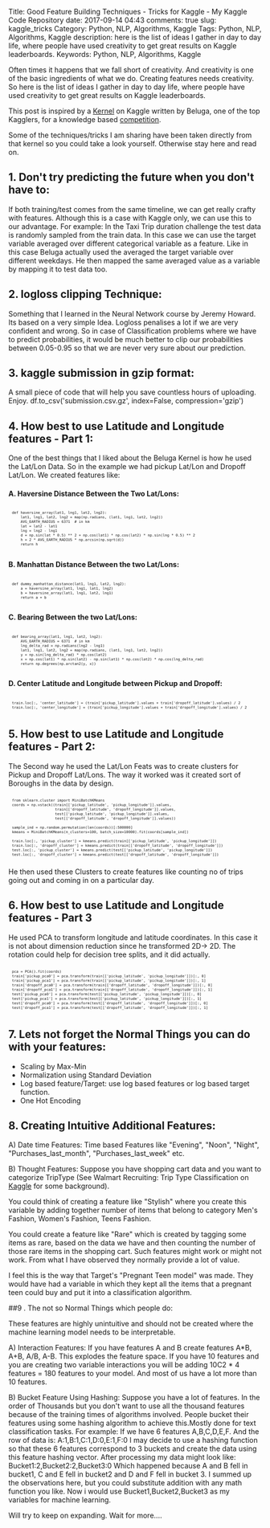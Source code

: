 Title: Good Feature Building Techniques - Tricks for Kaggle -  My Kaggle Code Repository
date:  2017-09-14 04:43
comments: true
slug: kaggle_tricks
Category: Python, NLP, Algorithms, Kaggle
Tags: Python, NLP, Algorithms, Kaggle
description: here is the list of ideas I gather in day to day life, where people have used creativity to get great results on Kaggle leaderboards.
Keywords: Python, NLP, Algorithms, Kaggle

Often times it happens that we fall short of creativity. And creativity is one of the basic ingredients of what we do. Creating features needs creativity. So here is the list of ideas I gather in day to day life, where people have used creativity to get great results on Kaggle leaderboards.

This post is inspired by a [Kernel](https://www.kaggle.com/gaborfodor/from-eda-to-the-top-lb-0-368) on Kaggle written by Beluga, one of the top Kagglers, for a knowledge based [competition](https://www.kaggle.com/c/nyc-taxi-trip-duration).

Some of the techniques/tricks I am sharing have been taken directly from that kernel so you could take a look yourself.
Otherwise stay here and read on.

## 1. Don't try predicting the future when you don't have to:

If both training/test comes from the same timeline, we can get really crafty with features. Although this is a case with Kaggle only, we can use this to our advantage. For example: In the Taxi Trip duration challenge the test data is randomly sampled from the train data. In this case we can use the target variable averaged over different categorical variable as a feature. Like in this case Beluga actually used the averaged the target variable over different weekdays. He then mapped the same averaged value as a variable by mapping it to test data too.

## 2. logloss clipping Technique:

Something that I learned in the Neural Network course by Jeremy Howard. Its based on a very simple Idea. Logloss penalises a lot if we are very confident and wrong. So in case of Classification problems where we have to predict probabilities, it would be much better to clip our probabilities between 0.05-0.95 so that we are never very sure about our prediction.

## 3. kaggle submission in gzip format:

A small piece of code that will help you save countless hours of uploading. Enjoy.
df.to_csv('submission.csv.gz', index=False, compression='gzip')

## 4. How best to use Latitude and Longitude features - Part 1:

One of the best things that I liked about the Beluga Kernel is how he used the Lat/Lon Data. So in the example we had pickup Lat/Lon and Dropoff Lat/Lon. We created features like:

#### A. Haversine Distance Between the Two Lat/Lons:

<pre style="font-size:60%; padding:7px; margin:0em;">
<code class="python">def haversine_array(lat1, lng1, lat2, lng2):
    lat1, lng1, lat2, lng2 = map(np.radians, (lat1, lng1, lat2, lng2))
    AVG_EARTH_RADIUS = 6371  # in km
    lat = lat2 - lat1
    lng = lng2 - lng1
    d = np.sin(lat * 0.5) ** 2 + np.cos(lat1) * np.cos(lat2) * np.sin(lng * 0.5) ** 2
    h = 2 * AVG_EARTH_RADIUS * np.arcsin(np.sqrt(d))
    return h
</code></pre>

#### B. Manhattan Distance Between the two Lat/Lons:

<pre style="font-size:60%; padding:7px; margin:0em;">
<code class="python">def dummy_manhattan_distance(lat1, lng1, lat2, lng2):
    a = haversine_array(lat1, lng1, lat1, lng2)
    b = haversine_array(lat1, lng1, lat2, lng1)
    return a + b
</code></pre>

#### C. Bearing Between the two Lat/Lons:

<pre style="font-size:60%; padding:7px; margin:0em;">
<code class="python">def bearing_array(lat1, lng1, lat2, lng2):
    AVG_EARTH_RADIUS = 6371  # in km
    lng_delta_rad = np.radians(lng2 - lng1)
    lat1, lng1, lat2, lng2 = map(np.radians, (lat1, lng1, lat2, lng2))
    y = np.sin(lng_delta_rad) * np.cos(lat2)
    x = np.cos(lat1) * np.sin(lat2) - np.sin(lat1) * np.cos(lat2) * np.cos(lng_delta_rad)
    return np.degrees(np.arctan2(y, x))
</code></pre>

#### D. Center Latitude and Longitude between Pickup and Dropoff:

<pre style="font-size:60%; padding:7px; margin:0em;">
<code class="python">train.loc[:, 'center_latitude'] = (train['pickup_latitude'].values + train['dropoff_latitude'].values) / 2
train.loc[:, 'center_longitude'] = (train['pickup_longitude'].values + train['dropoff_longitude'].values) / 2
</code></pre>

## 5. How best to use Latitude and Longitude features - Part 2:
The Second way he used the Lat/Lon Feats was to create clusters for Pickup and Dropoff Lat/Lons. The way it worked was it created sort of Boroughs in the data by design.

<pre style="font-size:60%; padding:7px; margin:0em;">
<code class="python">from sklearn.cluster import MiniBatchKMeans
coords = np.vstack((train[['pickup_latitude', 'pickup_longitude']].values,
                    train[['dropoff_latitude', 'dropoff_longitude']].values,
                    test[['pickup_latitude', 'pickup_longitude']].values,
                    test[['dropoff_latitude', 'dropoff_longitude']].values))

sample_ind = np.random.permutation(len(coords))[:500000]
kmeans = MiniBatchKMeans(n_clusters=100, batch_size=10000).fit(coords[sample_ind])

train.loc[:, 'pickup_cluster'] = kmeans.predict(train[['pickup_latitude', 'pickup_longitude']])
train.loc[:, 'dropoff_cluster'] = kmeans.predict(train[['dropoff_latitude', 'dropoff_longitude']])
test.loc[:, 'pickup_cluster'] = kmeans.predict(test[['pickup_latitude', 'pickup_longitude']])
test.loc[:, 'dropoff_cluster'] = kmeans.predict(test[['dropoff_latitude', 'dropoff_longitude']])
</code></pre>

He then used these Clusters to create features like counting no of trips going out and coming in on a particular day.

## 6. How best to use Latitude and Longitude features - Part 3

He used PCA to transform longitude and latitude coordinates. In this case it is not about dimension reduction since he transformed 2D-> 2D. The rotation could help for decision tree splits, and it did actually.

<pre style="font-size:60%; padding:7px; margin:0em;">
<code class="python">pca = PCA().fit(coords)
train['pickup_pca0'] = pca.transform(train[['pickup_latitude', 'pickup_longitude']])[:, 0]
train['pickup_pca1'] = pca.transform(train[['pickup_latitude', 'pickup_longitude']])[:, 1]
train['dropoff_pca0'] = pca.transform(train[['dropoff_latitude', 'dropoff_longitude']])[:, 0]
train['dropoff_pca1'] = pca.transform(train[['dropoff_latitude', 'dropoff_longitude']])[:, 1]
test['pickup_pca0'] = pca.transform(test[['pickup_latitude', 'pickup_longitude']])[:, 0]
test['pickup_pca1'] = pca.transform(test[['pickup_latitude', 'pickup_longitude']])[:, 1]
test['dropoff_pca0'] = pca.transform(test[['dropoff_latitude', 'dropoff_longitude']])[:, 0]
test['dropoff_pca1'] = pca.transform(test[['dropoff_latitude', 'dropoff_longitude']])[:, 1]
</code></pre>

## 7. Lets not forget the Normal Things you can do with your features:

- Scaling by Max-Min
- Normalization using Standard Deviation
- Log based feature/Target: use log based features or log based target function.
- One Hot Encoding

## 8. Creating Intuitive Additional Features:

A) Date time Features: Time based Features like "Evening", "Noon", "Night", "Purchases_last_month", "Purchases_last_week" etc.

B) Thought Features: Suppose you have shopping cart data and you want to categorize TripType (See Walmart Recruiting: Trip Type Classification on [Kaggle](https://www.kaggle.com/c/walmart-recruiting-trip-type-classification/) for some background).

You could think of creating a feature like "Stylish" where you create this variable by adding together number of items that belong to category Men's Fashion, Women's Fashion, Teens Fashion.

You could create a feature like "Rare" which is created by tagging some items as rare, based on the data we have and then counting the number of those rare items in the shopping cart. Such features might work or might not work. From what I have observed they normally provide a lot of value.

I feel this is the way that Target's "Pregnant Teen model" was made. They would have had a variable in which they kept all the items that a pregnant teen could buy and put it into a classification algorithm.

##9 . The not so Normal Things which people do:

These features are highly unintuitive and should not be created where the machine learning model needs to be interpretable.

A) Interaction Features: If you have features A and B create features A*B, A+B, A/B, A-B. This explodes the feature space. If you have 10 features and you are creating two variable interactions you will be adding 10C2 * 4  features = 180 features to your model. And most of us have a lot more than 10 features.

B) Bucket Feature Using Hashing: Suppose you have a lot of features. In the order of Thousands but you don't want to use all the thousand features because of the training times of algorithms involved. People bucket their features using some hashing algorithm to achieve this.Mostly done for text classification tasks.
For example:
If we have 6 features A,B,C,D,E,F.
And the row of data is:
A:1,B:1,C:1,D:0,E:1,F:0
I may decide to use a hashing function so that these 6 features correspond to 3 buckets and create the data using this feature hashing vector.
After processing my data might look like:
Bucket1:2,Bucket2:2,Bucket3:0
Which happened because A and B fell in bucket1, C and E fell in bucket2 and D and F fell in bucket 3. I summed up the observations here, but you could substitute addition with any math function you like.
Now i would use Bucket1,Bucket2,Bucket3 as my variables for machine learning.


Will try to keep on expanding. Wait for more....
